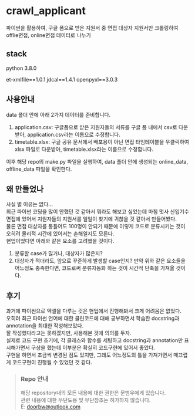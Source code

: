 # crawl_applicant
파이썬을 활용하여, 구글 폼으로 받은 지원서 중 면접 대상자 지원서만 크롤링하여 offlie면접, online면접 데이터로 나누기

## stack
python 3.8.0

et-xmlfile==1.0.1
jdcal==1.4.1
openpyxl==3.0.3



## 사용안내
data 폴더 안에 아래 2가지 데이터를 준비합니다.
1. application.csv: 구글폼으로 받은 지원자들의 서류를 구글 폼 내에서 csv로 다운받아, application.csv라는 이름으로 수정합니다.
2. timetable.xlsx: 구글 공유 문서에서 배포용이 아닌 면접 타임테이블을 우클릭하여 xlsx 파일로 다운받아, timetable.xlsx라는 이름으로 수정합니다.   
   
이후 해당 repo의 make.py 파일을 실행하여, data 폴더 안에 생성되는 online_data, offline_data 파일을 확인한다.   


## 왜 만들었나
사실 별 이유는 없다...   
최근 파이썬 코딩을 많이 안했던 것 같아서 뭐라도 해보고 싶었는데 마침 멋사 신입기수 면접에 있어서 지원자들의 지원서를 일일이 찾기에 귀찮을 것 같아서 만들어봤다.   
물론 면접 대상자를 통틀어도 100명이 안되기 때문에 이렇게 코드로 분류시키는 것이 오히려 물리적 시간에 있어서는 손해일지도 모른다.   
현업이었다면 아래와 같은 요소를 고려했을 것이다.   
1. 분류할 case가 많거나, 대상자가 많은지?
2. 대상자가 적더라도, 앞으로 꾸준하게 발생할 case인지?
만약 위와 같은 요소들을 어느정도 충족한다면, 코드로써 분류자동화 하는 것이 시간적 단축을 가져올 것이다.   


## 후기
과거에 파이썬으로 엑셀을 다루는 것은 현업에서 진행해봐서 크게 어려움은 없었다.   
오히려 최근 파이썬 언어에 대한 클린코드에 대해 공부하면서 학습한 docstring과 annotation을 최대한 작성해보았다.   
잘 작성했다라고는 못하겠지만, 사용해본 것에 의의를 두자.   
실제로 코드 구현 초기에, 각 클래스와 함수를 세팅하고 docstring과 annotation만 표시해가면서 구상을 했는데 이부분은 확실히 코드구현에 있어서 좋았다.   
구현을 하면서 조금씩 변경된 점도 있지만, 그래도 어느정도의 틀을 가져가면서 매끄럽게 코드구현이 진행될 수 있었던 것 같다.


> ### Repo 안내
> 해당 repository내의 모든 내용에 대한 권한은 문범우에게 있습니다.   
> 관련 내용에 대한 무단도용 및 무단참조는 허가하지 않습니다.   
> E: doorbw@outlook.com